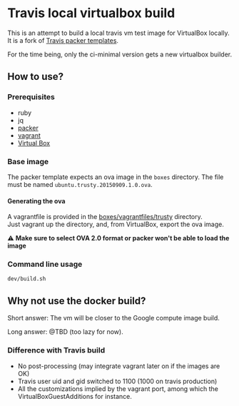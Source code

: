 # Travis local virtualbox build

This is an attempt to build a local travis vm test image for VirtualBox locally. It is a fork of [Travis packer templates](https://github.com/travis-ci/packer-templates).

For the time being, only the ci-minimal version gets a new virtualbox builder.

## How to use?

### Prerequisites

* ruby
* jq
* [packer](https://www.packer.io/)
* [vagrant](https://www.vagrantup.com/)
* [Virtual Box](https://www.virtualbox.org/wiki/Downloads)

### Base image

The packer template expects an ova image in the `boxes` directory. The file must be named `ubuntu.trusty.20150909.1.0.ova`.

#### Generating the ova

A vagrantfile is provided in the [boxes/vagrantfiles/trusty](boxes/vagrantfiles/trusty) directory.  
Just vagrant up the directory, and, from VirtualBox, export the ova image.

:warning: **Make sure to select OVA 2.0 format or packer won't be able to load the image**

### Command line usage

```shell
dev/build.sh
```


## Why not use the docker build?

Short answer: The vm will be closer to the Google compute image build.

Long answer: @TBD (too lazy for now).

### Difference with Travis build

* No post-processing (may integrate vagrant later on if the images are OK)
* Travis user uid and gid switched to 1100 (1000 on travis production)
* All the customizations implied by the vagrant port, among which the VirtualBoxGuestAdditions for instance.
